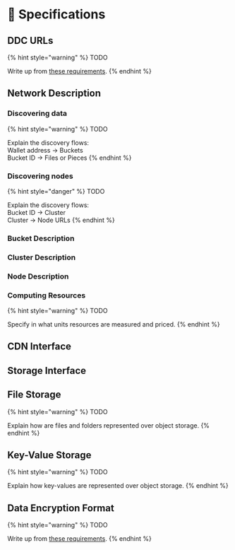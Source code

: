 # 📃 Specifications

## DDC URLs

{% hint style="warning" %}
TODO

Write up from [these requirements](https://www.notion.so/cere/Architecture-of-DDC-software-2d6824916b394fa0bc20ff176525d0fc#c8397cdafc4d4f5a9ddd1072a87c189e).
{% endhint %}

## Network Description

### Discovering data

{% hint style="warning" %}
TODO

Explain the discovery flows:\
&#x20;   Wallet address -> Buckets\
&#x20;   Bucket ID -> Files or Pieces
{% endhint %}

### Discovering nodes

{% hint style="danger" %}
TODO

Explain the discovery flows:\
&#x20;   Bucket ID -> Cluster\
&#x20;   Cluster -> Node URLs
{% endhint %}

### Bucket Description

### Cluster Description

### Node Description

### Computing Resources

{% hint style="warning" %}
TODO

Specify in what units resources are measured and priced.
{% endhint %}

## CDN Interface

## Storage Interface

## File Storage

{% hint style="warning" %}
TODO

Explain how are files and folders represented over object storage.
{% endhint %}

## Key-Value Storage

{% hint style="warning" %}
TODO

Explain how key-values are represented over object storage.
{% endhint %}

## Data Encryption Format

{% hint style="warning" %}
TODO

Write up from [these requirements](https://www.notion.so/cere/Architecture-of-DDC-software-2d6824916b394fa0bc20ff176525d0fc#f62263dcb5254e5cac9784d17a9efd55).
{% endhint %}

